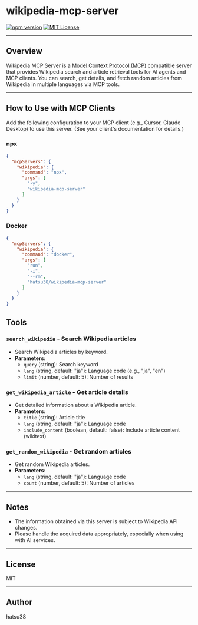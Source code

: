 # wikipedia-mcp-server

[![npm version](https://img.shields.io/npm/v/wikipedia-mcp-server.svg)](https://www.npmjs.com/package/wikipedia-mcp-server)
[![MIT License](https://img.shields.io/badge/license-MIT-blue.svg)](LICENSE)

---

## Overview

Wikipedia MCP Server is a [Model Context Protocol (MCP)](https://github.com/modelcontextprotocol) compatible server that provides Wikipedia search and article retrieval tools for AI agents and MCP clients. You can search, get details, and fetch random articles from Wikipedia in multiple languages via MCP tools.

---

## How to Use with MCP Clients

Add the following configuration to your MCP client (e.g., Cursor, Claude Desktop) to use this server. (See your client's documentation for details.)


### npx
```json
{
  "mcpServers": {
    "wikipedia": {
      "command": "npx",
      "args": [
        "-y",
        "wikipedia-mcp-server"
      ]
    }
  }
}
```

### Docker
```json
{
  "mcpServers": {
    "wikipedia": {
      "command": "docker",
      "args": [
        "run",
        "-i",
        "--rm",
        "hatsu38/wikipedia-mcp-server"
      ]
    }
  }
}
```

## Tools

### `search_wikipedia` - Search Wikipedia articles

- Search Wikipedia articles by keyword.
- **Parameters:**
  - `query` (string): Search keyword
  - `lang` (string, default: "ja"): Language code (e.g., "ja", "en")
  - `limit` (number, default: 5): Number of results

### `get_wikipedia_article` - Get article details

- Get detailed information about a Wikipedia article.
- **Parameters:**
  - `title` (string): Article title
  - `lang` (string, default: "ja"): Language code
  - `include_content` (boolean, default: false): Include article content (wikitext)

### `get_random_wikipedia` - Get random articles

- Get random Wikipedia articles.
- **Parameters:**
  - `lang` (string, default: "ja"): Language code
  - `count` (number, default: 5): Number of articles

---

## Notes

- The information obtained via this server is subject to Wikipedia API changes.
- Please handle the acquired data appropriately, especially when using with AI services.

---

## License

MIT

---

## Author

hatsu38
